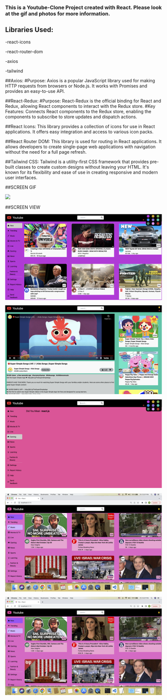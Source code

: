 ### This is a Youtube-Clone Project created with React. Please look at the gif and photos for more information.

## Libraries Used:

-react-icons

-react-router-dom

-axios

-tailwind

##Axios: #Purpose: Axios is a popular JavaScript library used for making HTTP requests from browsers or Node.js. It works with Promises and provides an easy-to-use API.

##React-Redux: #Purpose: React-Redux is the official binding for React and Redux, allowing React components to interact with the Redux store. #Key Features: Connects React components to the Redux store, enabling the components to subscribe to store updates and dispatch actions.

##React Icons: This library provides a collection of icons for use in React applications. It offers easy integration and access to various icon packs.

##React Router DOM: This library is used for routing in React applications. It allows developers to create single-page web applications with navigation without the need for a full page refresh.

##Tailwind CSS: Tailwind is a utility-first CSS framework that provides pre-built classes to create custom designs without leaving your HTML. It's known for its flexibility and ease of use in creating responsive and modern user interfaces.

##SCREEN GIF

![](/images/youtube.gif)

##SCREEN VIEW

![](/images/ytb1.png)

![](/images/ytb2.png)

![](/images/ytb3.png)

![](/images/ytb4.png)

![](/images/ytb5.png)
